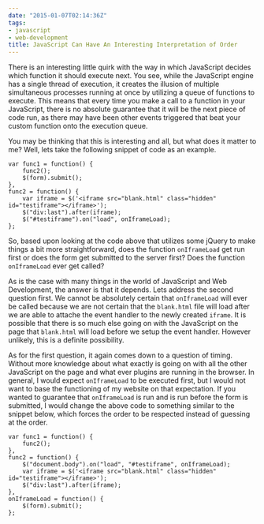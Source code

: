 ```yaml
---
date: "2015-01-07T02:14:36Z"
tags:
- javascript
- web-development
title: JavaScript Can Have An Interesting Interpretation of Order
---
```


There is an interesting little quirk with the way in which JavaScript decides which function it should execute next. You see, while the JavaScript engine has a single thread of execution, it creates the illusion of multiple simultaneous processes running at once by utilizing a queue of functions to execute. This means that every time you make a call to a function in your JavaScript, there is no absolute guarantee that it will be the next piece of code run, as there may have been other events triggered that beat your custom function onto the execution queue.

You may be thinking that this is interesting and all, but what does it matter to me? Well, lets take the following snippet of code as an example. 

```
var func1 = function() {
    func2();
    $(form).submit();
},
func2 = function() {
    var iframe = $('<iframe src="blank.html" class="hidden" id="testiframe"></iframe>');
    $("div:last").after(iframe);
    $("#testiframe").on("load", onIframeLoad);
};
```

So, based upon looking at the code above that utilizes some jQuery to make things a bit more straightforward, does the function `onIframeLoad` get run first or does the form get submitted to the server first? Does the function `onIframeLoad` ever get called?

As is the case with many things in the world of JavaScript and Web Development, the answer is that it depends. Lets address the second question first. We cannot be absolutely certain that `onIframeLoad` will ever be called because we are not certain that the `blank.html` file will load after we are able to attache the event handler to the newly created `iframe`. It is possible that there is so much else going on with the JavaScript on the page that `blank.html` will load before we setup the event handler. However unlikely, this is a definite possibility.

As for the first question, it again comes down to a question of timing. Without more knowledge about what exactly is going on with all the other JavaScript on the page and what ever plugins are running in the browser. In general, I would expect `onIframeLoad` to be executed first, but I would not want to base the functioning of my website on that expectation. If you wanted to guarantee that `onIframeLoad` is run and is run before the form is submitted, I would change the above code to something similar to the snippet below, which forces the order to be respected instead of guessing at the order.

```
var func1 = function() {
    func2();
},
func2 = function() {
    $("document.body").on("load", "#testiframe", onIframeLoad);
    var iframe = $('<iframe src="blank.html" class="hidden" id="testiframe"></iframe>');
    $("div:last").after(iframe);
},
onIframeLoad = function() {
    $(form).submit();
};
```